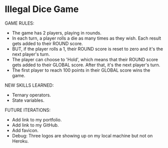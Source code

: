 # Illegal Dice Game

GAME RULES:

- The game has 2 players, playing in rounds.
- In each turn, a player rolls a die as many times as they wish.  Each result gets added to their ROUND score.
- BUT, if the player rolls a 1, their ROUND score is reset to zero and it's the next player's turn.
- The player can choose to 'Hold', which means that their ROUND score gets added to their GLOBAL score.  After that, it's the next player's turn.
- The first player to reach 100 points in their GLOBAL score wins the game.

NEW SKILLS LEARNED:

- Ternary operators.
- State variables.

FUTURE ITERATIONS:

- Add link to my portfolio.
- Add link to my GitHub.
- Add favicon.
- Debug: Three logos are showing up on my local machine but not on Heroku.